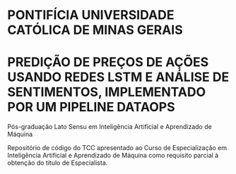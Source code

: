 # PONTIFÍCIA UNIVERSIDADE CATÓLICA DE MINAS GERAIS

# PREDIÇÃO DE PREÇOS DE AÇÕES USANDO REDES LSTM E ANÁLISE DE SENTIMENTOS, IMPLEMENTADO POR UM PIPELINE DATAOPS

Pós-graduação Lato Sensu em Inteligência Artificial e Aprendizado de Máquina

Repositório de código do TCC apresentado ao Curso de Especialização em Inteligência Artificial e Aprendizado de Máquina como requisito parcial à obtenção do título de Especialista.
